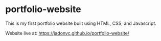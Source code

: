 # portfolio-website
This is my first portfolio website built using HTML, CSS, and Javascript.

Website live at: https://jadonvc.github.io/portfolio-website/ 
